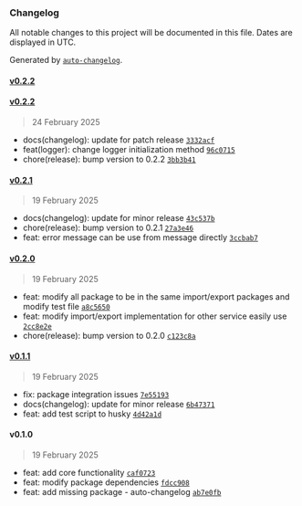 ### Changelog

All notable changes to this project will be documented in this file. Dates are displayed in UTC.

Generated by [`auto-changelog`](https://github.com/CookPete/auto-changelog).

#### [v0.2.2](https://github.com/PomPerWoW/papdaew-shared/compare/v0.2.2...v0.2.2)

#### [v0.2.2](https://github.com/PomPerWoW/papdaew-shared/compare/v0.2.1...v0.2.2)

> 24 February 2025

- docs(changelog): update for patch release [`3332acf`](https://github.com/PomPerWoW/papdaew-shared/commit/3332acfc429831ed7003ecc4764dae15fc43619c)
- feat(logger): change logger initialization method [`96c0715`](https://github.com/PomPerWoW/papdaew-shared/commit/96c0715b35e3d3b14ee8b21e753245a442aa994c)
- chore(release): bump version to 0.2.2 [`3bb3b41`](https://github.com/PomPerWoW/papdaew-shared/commit/3bb3b41d01a890695d4b422a9b8ce0156435dab7)

#### [v0.2.1](https://github.com/PomPerWoW/papdaew-shared/compare/v0.2.0...v0.2.1)

> 19 February 2025

- docs(changelog): update for minor release [`43c537b`](https://github.com/PomPerWoW/papdaew-shared/commit/43c537b606ffbbf708f1c95dbce25b61ecd33a03)
- chore(release): bump version to 0.2.1 [`27a3e46`](https://github.com/PomPerWoW/papdaew-shared/commit/27a3e46042e47c9a4adb1c145c37673b381b29d2)
- feat: error message can be use from message directly [`3ccbab7`](https://github.com/PomPerWoW/papdaew-shared/commit/3ccbab73fb4998e2d1669c8a996a364495764eee)

#### [v0.2.0](https://github.com/PomPerWoW/papdaew-shared/compare/v0.1.1...v0.2.0)

> 19 February 2025

- feat: modify all package to be in the same import/export packages and modify test file [`a8c5650`](https://github.com/PomPerWoW/papdaew-shared/commit/a8c5650589f47b816eda3c2857308b6188820666)
- feat: modify import/export implementation for other service easily use [`2cc8e2e`](https://github.com/PomPerWoW/papdaew-shared/commit/2cc8e2edf8f23f5231786b8938d53d8b1973edb3)
- chore(release): bump version to 0.2.0 [`c123c8a`](https://github.com/PomPerWoW/papdaew-shared/commit/c123c8a948b8111b7c82ae18b7d97a180c9a3dcb)

#### [v0.1.1](https://github.com/PomPerWoW/papdaew-shared/compare/v0.1.0...v0.1.1)

> 19 February 2025

- fix: package integration issues [`7e55193`](https://github.com/PomPerWoW/papdaew-shared/commit/7e55193140b27e72eb3c5c3ecc5b858d7c465e16)
- docs(changelog): update for minor release [`6b47371`](https://github.com/PomPerWoW/papdaew-shared/commit/6b47371bc5b9da44b5315688e906cd57bce63f7f)
- feat: add test script to husky [`4d42a1d`](https://github.com/PomPerWoW/papdaew-shared/commit/4d42a1ddc43684c08355d11c891828e0017fac7b)

#### v0.1.0

> 19 February 2025

- feat: add core functionality [`caf0723`](https://github.com/PomPerWoW/papdaew-shared/commit/caf0723603dc12bfb6fdd4ac5d1c7acaaca06493)
- feat: modify package dependencies [`fdcc908`](https://github.com/PomPerWoW/papdaew-shared/commit/fdcc9086b5cc0efc2534c00fb67f633ea48c91b0)
- feat: add missing package - auto-changelog [`ab7e0fb`](https://github.com/PomPerWoW/papdaew-shared/commit/ab7e0fbbcecf387c54584c1dbbf07058c59e832f)
